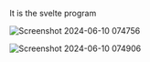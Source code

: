 It is the svelte program 

![Screenshot 2024-06-10 074756](https://github.com/Rakshith-sai/sip24-svelte-quick-notes/assets/126788622/80c75989-15e2-4224-a9e4-261d27643a5c)


![Screenshot 2024-06-10 074906](https://github.com/Rakshith-sai/sip24-svelte-quick-notes/assets/126788622/8bb65aee-168a-4e90-b530-c04d7fa8b895)
